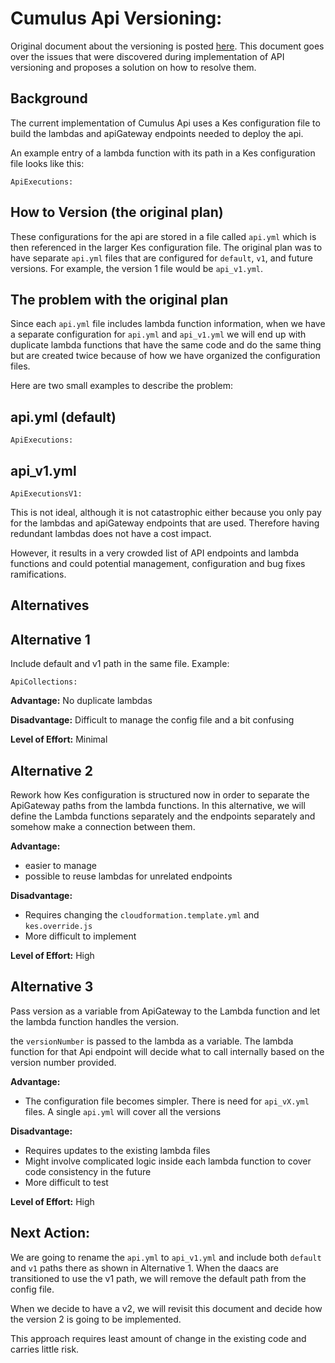 # Cumulus Api Versioning:

Original document about the versioning is posted [here](https://docs.google.com/document/d/1UbJE_U3CEYvSho9uuBrwZlEGubZlAvT1MsYk_LnaUgQ/edit). This document goes over the issues that were discovered during implementation of API versioning and proposes a solution on how to resolve them.

## Background

The current implementation of Cumulus Api uses a Kes configuration file to build the lambdas and apiGateway endpoints needed to deploy the api.

An example entry of a lambda function with its path in a Kes configuration file looks like this:

    ApiExecutions:

## How to Version (the original plan)

These configurations for the api are stored in a file called `api.yml` which is then referenced in the larger Kes configuration file.  The original plan was to have separate `api.yml` files that are configured for `default`, `v1`, and future versions. For example, the version 1 file would be `api_v1.yml`.

## The problem with the original plan

Since each `api.yml` file includes lambda function information, when we have a separate configuration for `api.yml` and `api_v1.yml` we will end up with duplicate lambda functions that have the same code and do the same thing but are created twice because of how we have organized the configuration files.

Here are two small examples to describe the problem:

## api.yml (default)

    ApiExecutions:

## api_v1.yml

    ApiExecutionsV1:

This is not ideal, although it is not catastrophic either because you only pay for the lambdas and apiGateway endpoints that are used. Therefore having redundant lambdas does not have a cost impact.

However, it results in a very crowded list of API endpoints and lambda functions and could potential management, configuration and bug fixes ramifications.

## Alternatives

## Alternative 1

Include default and v1 path in the same file. Example:

    ApiCollections:

**Advantage:** No duplicate lambdas

**Disadvantage:** Difficult to manage the config file and a bit confusing

**Level of Effort:** Minimal

## Alternative 2

Rework how Kes configuration is structured now in order to separate the ApiGateway paths from the lambda functions. In this alternative, we will define the Lambda functions separately and the endpoints separately and somehow make a connection between them.

**Advantage:**

- easier to manage
- possible to reuse lambdas for unrelated endpoints

**Disadvantage:**

- Requires changing the `cloudformation.template.yml` and `kes.override.js`
- More difficult to implement

**Level of Effort:** High

## Alternative 3

Pass version as a variable from ApiGateway to the Lambda function and let the lambda function handles the version. 

the `versionNumber`  is passed to the lambda as a variable. The lambda function for that Api endpoint will decide what to call internally based on the version number provided.

**Advantage:**

- The configuration file becomes simpler. There is need for `api_vX.yml` files. A single `api.yml` will cover all the versions

**Disadvantage:**

- Requires updates to the existing lambda files
- Might involve complicated logic inside each lambda function to cover code consistency in the future
- More difficult to test

**Level of Effort:** High

## Next Action:

We are going to rename the `api.yml`  to `api_v1.yml` and include both `default`  and `v1` paths there as shown in Alternative 1. When the daacs are transitioned to use the v1 path, we will remove the default path from the config file.

When we decide to have a v2, we will revisit this document and decide how the version 2 is going to be implemented.

This approach requires least amount of change in the existing code and carries little risk.